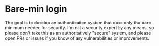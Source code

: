# Bare-min login

The goal is to develop an authentication system that does only the bare minimum needed for security. I'm not a security expert by any means, so please don't take this as an authoritatively "secure" system, and please open PRs or issues if you know of any vulnerabilities or improvements. 
